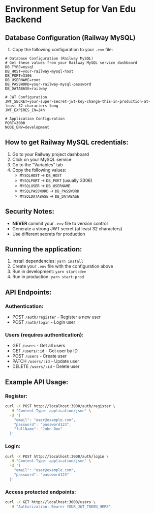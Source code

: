 # Environment Setup for Van Edu Backend

## Database Configuration (Railway MySQL)

1. Copy the following configuration to your `.env` file:

```env
# Database Configuration (Railway MySQL)
# Get these values from your Railway MySQL service dashboard
DB_TYPE=mysql
DB_HOST=your-railway-mysql-host
DB_PORT=3306
DB_USERNAME=root
DB_PASSWORD=your-railway-mysql-password
DB_DATABASE=railway

# JWT Configuration
JWT_SECRET=your-super-secret-jwt-key-change-this-in-production-at-least-32-characters-long
JWT_EXPIRES_IN=24h

# Application Configuration
PORT=3000
NODE_ENV=development
```

## How to get Railway MySQL credentials:

1. Go to your Railway project dashboard
2. Click on your MySQL service
3. Go to the "Variables" tab
4. Copy the following values:
   - `MYSQLHOST` → `DB_HOST`
   - `MYSQLPORT` → `DB_PORT` (usually 3306)
   - `MYSQLUSER` → `DB_USERNAME`
   - `MYSQLPASSWORD` → `DB_PASSWORD`
   - `MYSQLDATABASE` → `DB_DATABASE`

## Security Notes:

- **NEVER** commit your `.env` file to version control
- Generate a strong JWT secret (at least 32 characters)
- Use different secrets for production

## Running the application:

1. Install dependencies: `yarn install`
2. Create your `.env` file with the configuration above
3. Run in development: `yarn start:dev`
4. Run in production: `yarn start:prod`

## API Endpoints:

### Authentication:
- POST `/auth/register` - Register a new user
- POST `/auth/login` - Login user

### Users (requires authentication):
- GET `/users` - Get all users
- GET `/users/:id` - Get user by ID
- POST `/users` - Create user
- PATCH `/users/:id` - Update user
- DELETE `/users/:id` - Delete user

## Example API Usage:

### Register:
```bash
curl -X POST http://localhost:3000/auth/register \
  -H "Content-Type: application/json" \
  -d '{
    "email": "user@example.com",
    "password": "password123",
    "fullName": "John Doe"
  }'
```

### Login:
```bash
curl -X POST http://localhost:3000/auth/login \
  -H "Content-Type: application/json" \
  -d '{
    "email": "user@example.com",
    "password": "password123"
  }'
```

### Access protected endpoints:
```bash
curl -X GET http://localhost:3000/users \
  -H "Authorization: Bearer YOUR_JWT_TOKEN_HERE"
``` 